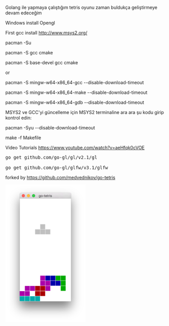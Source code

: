 Golang ile yapmaya çalıştığım tetris oyunu zaman buldukça geliştirmeye devam edeceğim 

Windows install Opengl 

First gcc install http://www.msys2.org/

pacman -Su

pacman -S  gcc cmake

pacman -S base-devel gcc cmake

or 

pacman -S mingw-w64-x86_64-gcc  --disable-download-timeout

pacman -S mingw-w64-x86_64-make  --disable-download-timeout

pacman -S mingw-w64-x86_64-gdb  --disable-download-timeout

MSYS2 ve GCC'yi güncelleme için MSYS2 terminaline ara ara şu kodu girip kontrol edin:

pacman -Syu --disable-download-timeout

make -f Makefile


Video Tutorials 
https://www.youtube.com/watch?v=aeHfqk0cVOE
<pre>
go get github.com/go-gl/gl/v2.1/gl

go get github.com/go-gl/glfw/v3.1/glfw
</pre>

forked by https://github.com/medvednikov/go-tetris


<img src='https://raw.githubusercontent.com/medvednikov/go-tetris/screenshot/screenshot.png' width=250>
